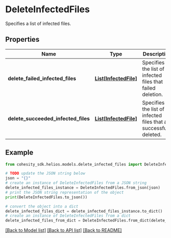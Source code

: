 # DeleteInfectedFiles

Specifies a list of infected files.

## Properties

Name | Type | Description | Notes
------------ | ------------- | ------------- | -------------
**delete_failed_infected_files** | [**List[InfectedFile]**](InfectedFile.md) | Specifies the list of infected files that failed deletion. | [optional] 
**delete_succeeded_infected_files** | [**List[InfectedFile]**](InfectedFile.md) | Specifies the list of infected files that are successfully deleted. | [optional] 

## Example

```python
from cohesity_sdk.helios.models.delete_infected_files import DeleteInfectedFiles

# TODO update the JSON string below
json = "{}"
# create an instance of DeleteInfectedFiles from a JSON string
delete_infected_files_instance = DeleteInfectedFiles.from_json(json)
# print the JSON string representation of the object
print(DeleteInfectedFiles.to_json())

# convert the object into a dict
delete_infected_files_dict = delete_infected_files_instance.to_dict()
# create an instance of DeleteInfectedFiles from a dict
delete_infected_files_from_dict = DeleteInfectedFiles.from_dict(delete_infected_files_dict)
```
[[Back to Model list]](../README.md#documentation-for-models) [[Back to API list]](../README.md#documentation-for-api-endpoints) [[Back to README]](../README.md)


